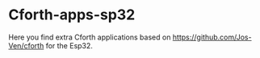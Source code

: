 # Cforth-apps-sp32
Here you find extra Cforth applications based on https://github.com/Jos-Ven/cforth for the Esp32.
